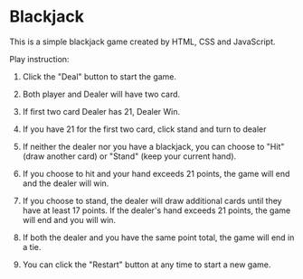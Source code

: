 # Blackjack

This is a simple blackjack game created by HTML, CSS and JavaScript.

Play instruction:

1. Click the "Deal" button to start the game.

2. Both player and Dealer will have two card.

3. If first two card Dealer has 21, Dealer Win.

4. If you have 21 for the first two card, click stand and turn to dealer

5. If neither the dealer nor you have a blackjack, you can choose to "Hit" (draw another card) or "Stand" (keep your current hand).

6. If you choose to hit and your hand exceeds 21 points, the game will end and the dealer will win.

7. If you choose to stand, the dealer will draw additional cards until they have at least 17 points. If the dealer's hand exceeds 21 points, the game will end and you will win.

8. If both the dealer and you have the same point total, the game will end in a tie.

9. You can click the "Restart" button at any time to start a new game.